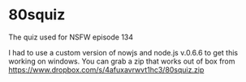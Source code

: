 80squiz
=======

The quiz used for NSFW episode 134

I had to use a custom version of nowjs and node.js v.0.6.6 to get this working on windows. You can grab a zip that works out of box from https://www.dropbox.com/s/4afuxavrwvt1hc3/80squiz.zip

